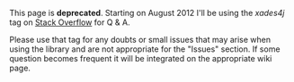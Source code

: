 This page is **deprecated**. Starting on August 2012 I'll be using the _xades4j_ tag on [Stack Overflow](http://stackoverflow.com/tags/xades4j) for Q & A.

Please use that tag for any doubts or small issues that may arise when using the library and are not appropriate for the "Issues" section. If some question becomes frequent it will be integrated on the appropriate wiki page.